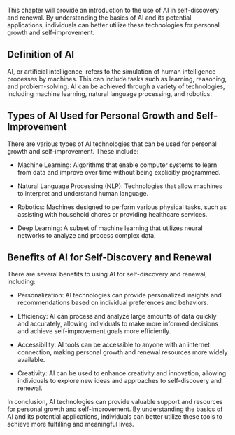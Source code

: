 

This chapter will provide an introduction to the use of AI in self-discovery and renewal. By understanding the basics of AI and its potential applications, individuals can better utilize these technologies for personal growth and self-improvement.

Definition of AI
----------------

AI, or artificial intelligence, refers to the simulation of human intelligence processes by machines. This can include tasks such as learning, reasoning, and problem-solving. AI can be achieved through a variety of technologies, including machine learning, natural language processing, and robotics.

Types of AI Used for Personal Growth and Self-Improvement
---------------------------------------------------------

There are various types of AI technologies that can be used for personal growth and self-improvement. These include:

* Machine Learning: Algorithms that enable computer systems to learn from data and improve over time without being explicitly programmed.

* Natural Language Processing (NLP): Technologies that allow machines to interpret and understand human language.

* Robotics: Machines designed to perform various physical tasks, such as assisting with household chores or providing healthcare services.

* Deep Learning: A subset of machine learning that utilizes neural networks to analyze and process complex data.

Benefits of AI for Self-Discovery and Renewal
---------------------------------------------

There are several benefits to using AI for self-discovery and renewal, including:

* Personalization: AI technologies can provide personalized insights and recommendations based on individual preferences and behaviors.

* Efficiency: AI can process and analyze large amounts of data quickly and accurately, allowing individuals to make more informed decisions and achieve self-improvement goals more efficiently.

* Accessibility: AI tools can be accessible to anyone with an internet connection, making personal growth and renewal resources more widely available.

* Creativity: AI can be used to enhance creativity and innovation, allowing individuals to explore new ideas and approaches to self-discovery and renewal.

In conclusion, AI technologies can provide valuable support and resources for personal growth and self-improvement. By understanding the basics of AI and its potential applications, individuals can better utilize these tools to achieve more fulfilling and meaningful lives.
